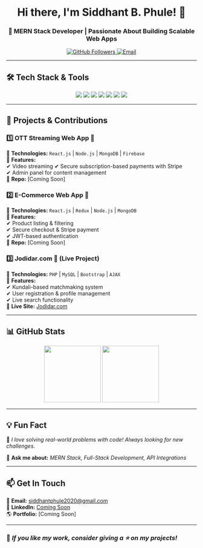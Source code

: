 <h1 align="center">Hi there, I'm Siddhant B. Phule! 👋</h1>
<h3 align="center">🚀 MERN Stack Developer | Passionate About Building Scalable Web Apps</h3>

<p align="center">
  <a href="https://github.com/SiddhantBPhule">
    <img src="https://img.shields.io/github/followers/SiddhantBPhule?label=Followers&style=social" alt="GitHub Followers">
  </a>
  <a href="mailto:siddhantphule2020@gmail.com">
    <img src="https://img.shields.io/badge/Email-Contact-red" alt="Email">
  </a>
</p>

---

## 🛠 **Tech Stack & Tools**  
<p align="center">
  <img src="https://img.shields.io/badge/Frontend-React.js-61DAFB?style=for-the-badge&logo=react&logoColor=white">
  <img src="https://img.shields.io/badge/Backend-Node.js-339933?style=for-the-badge&logo=node.js&logoColor=white">
  <img src="https://img.shields.io/badge/Framework-Express.js-000000?style=for-the-badge&logo=express&logoColor=white">
  <img src="https://img.shields.io/badge/Database-MongoDB-47A248?style=for-the-badge&logo=mongodb&logoColor=white">
  <img src="https://img.shields.io/badge/Styling-Bootstrap-7952B3?style=for-the-badge&logo=bootstrap&logoColor=white">
  <img src="https://img.shields.io/badge/Version Control-Git-F05032?style=for-the-badge&logo=git&logoColor=white">
  <img src="https://img.shields.io/badge/Hosting-Firebase-FFCA28?style=for-the-badge&logo=firebase&logoColor=white">
</p>

---

## 🚀 **Projects & Contributions**
### **1️⃣ OTT Streaming Web App 🎥**
📌 **Technologies:** `React.js` | `Node.js` | `MongoDB` | `Firebase`  
🔹 **Features:**  
✔ Video streaming 
✔ Secure subscription-based payments with Stripe  
✔ Admin panel for content management  
🔗 **Repo:** [Coming Soon]  

### **2️⃣ E-Commerce Web App 🛒**
📌 **Technologies:** `React.js` | `Redux` | `Node.js` | `MongoDB`  
🔹 **Features:**  
✔ Product listing & filtering  
✔ Secure checkout & Stripe payment  
✔ JWT-based authentication  
🔗 **Repo:** [Coming Soon]  

### **3️⃣ Jodidar.com 💑 (Live Project)**
📌 **Technologies:** `PHP` | `MySQL` | `Bootstrap` | `AJAX`  
🔹 **Features:**  
✔ Kundali-based matchmaking system  
✔ User registration & profile management  
✔ Live search functionality  
🔗 **Live Site:** [Jodidar.com](https://shivshri.com/jodi/)  

---

## 📊 **GitHub Stats**
<p align="center">
  <img src="https://github-readme-stats.vercel.app/api?username=Siddhant209&show_icons=true&theme=radical" height="150">
  <img src="https://github-readme-streak-stats.herokuapp.com/?user=Siddhant209&theme=radical" height="150">
</p>

---

## 💡 **Fun Fact**
🎯 _I love solving real-world problems with code! Always looking for new challenges._  

💬 **Ask me about:** _MERN Stack, Full-Stack Development, API Integrations_  

---

## 📫 **Get In Touch**
📧 **Email:** [siddhantphule2020@gmail.com](mailto:siddhantphule2020@gmail.com)  
🔗 **LinkedIn:** [Coming Soon](#)  
🌎 **Portfolio:** [Coming Soon]  

---

### 💖 _If you like my work, consider giving a ⭐ on my projects!_  
